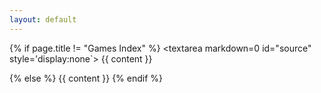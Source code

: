 ```yaml
---
layout: default
---
```


{% if page.title != "Games Index" %}
    <textarea markdown=0 id="source" style='display:none`>
        {{ content }}
    </textarea>
    <div id='game' />
    <script src='js/ficdown.js'></script>
    <script>
      var player = new Ficdown({
        id: 'game',
        source: document.getElementById('source').value,
        scroll: true,
      });
      player.play();
    </script>
{% else %}
    {{ content }}
{% endif %}
